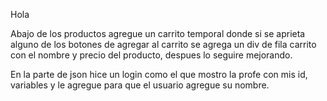 Hola

Abajo de los productos agregue un carrito temporal donde si se aprieta alguno de los botones de agregar al carrito se agrega un div de fila carrito con el nombre y precio del producto, despues lo seguire mejorando.

En la parte de json hice un login como el que mostro la profe con mis id, variables y le agregue para que el usuario agregue su nombre.
